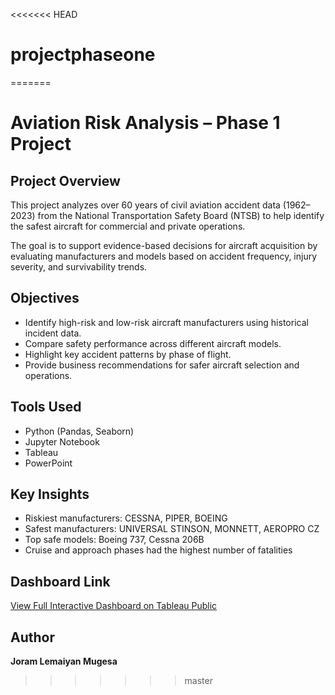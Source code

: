 <<<<<<< HEAD
# projectphaseone
=======
# Aviation Risk Analysis – Phase 1 Project

## Project Overview
This project analyzes over 60 years of civil aviation accident data (1962–2023) from the National Transportation Safety Board (NTSB) to help identify the safest aircraft for commercial and private operations.

The goal is to support evidence-based decisions for aircraft acquisition by evaluating manufacturers and models based on accident frequency, injury severity, and survivability trends.

## Objectives
- Identify high-risk and low-risk aircraft manufacturers using historical incident data.
- Compare safety performance across different aircraft models.
- Highlight key accident patterns by phase of flight.
- Provide business recommendations for safer aircraft selection and operations.

## Tools Used
- Python (Pandas, Seaborn)
- Jupyter Notebook
- Tableau
- PowerPoint

## Key Insights
- Riskiest manufacturers: CESSNA, PIPER, BOEING
- Safest manufacturers: UNIVERSAL STINSON, MONNETT, AEROPRO CZ
- Top safe models: Boeing 737, Cessna 206B
- Cruise and approach phases had the highest number of fatalities

## Dashboard Link
[View Full Interactive Dashboard on Tableau Public](https://public.tableau.com/views/joram_phase_1_project_ipynb/Dashboard1?:language=en-US&:sid=&:redirect=auth&:display_count=n&:origin=viz_share_link)

## Author
**Joram Lemaiyan Mugesa**
>>>>>>> master
